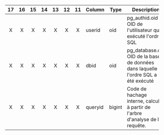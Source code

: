 | 17 | 16 | 15 | 14 | 13 | 12 | 11 | Column | Type | Description |
|:---:|:---:|:---:|:---:|:---:|:---:|:---:|--------|-----------|-----------|
| X | X | X | X | X | X | X | userid | oid | pg_authid.oid OID de l'utilisateur qui a exécuté l'ordre SQL |
| X | X | X | X | X | X | X | dbid | oid | pg_database.oid OID de la base de données dans laquelle l'ordre SQL a été exécuté |
| X | X | X | X | X | X | X | queryid | bigint | Code de hachage interne, calculé à partir de l'arbre d'analyse de la requête. |
